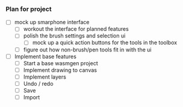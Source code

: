 ### Plan for project

- [ ] mock up smarphone interface
    - [ ] workout the interface for planned features
    - [ ] polish the brush settings and selection ui
        - [ ] mock up a quick action buttons for the tools in the toolbox
    - [ ] figure out how non-brush/pen tools fit in with the ui
- [ ] Implement base features
    - [ ] Start a base wasmgen project
    - [ ] Implement drawing to canvas
    - [ ] Implement layers
    - [ ] Undo / redo
    - [ ] Save
    - [ ] Import